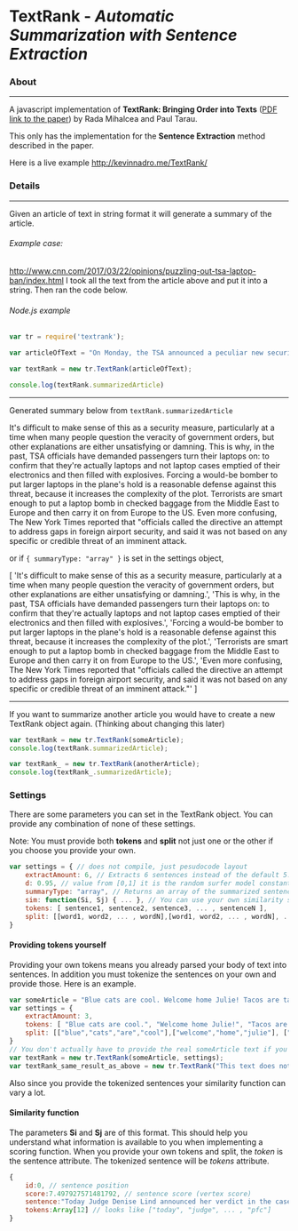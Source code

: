 # TextRank - *Automatic Summarization with Sentence Extraction*

### About
----
A javascript implementation of **TextRank: Bringing Order into Texts** ([PDF link to the paper](https://web.eecs.umich.edu/~mihalcea/papers/mihalcea.emnlp04.pdf)) by Rada Mihalcea and Paul Tarau.

This only has the implementation for the **Sentence Extraction** method described in the paper.

Here is a live example http://kevinnadro.me/TextRank/

### Details
---
Given an article of text in string format it will generate a summary of the article.

###### Example case:
http://www.cnn.com/2017/03/22/opinions/puzzling-out-tsa-laptop-ban/index.html
I took all the text from the article above and put it into a string. Then ran the code below.

###### Node.js example

```javascript
var tr = require('textrank');

var articleOfText = "On Monday, the TSA announced a peculiar new security measure to take effect within 96 hours. Passengers flying into the US on foreign airlines from eight Muslim countries would be prohibited from carrying aboard any electronics larger than a smartphone. They would have to be checked and put into the cargo hold. And now the UK is following suit. It's difficult to make sense of this as a security measure, particularly at a time when many people question the veracity of government orders, but other explanations are either unsatisfying or damning. So let's look at the security aspects of this first. Laptop computers aren't inherently dangerous, but they're convenient carrying boxes. This is why, in the past, TSA officials have demanded passengers turn their laptops on: to confirm that they're actually laptops and not laptop cases emptied of their electronics and then filled with explosives. Forcing a would-be bomber to put larger laptops in the plane's hold is a reasonable defense against this threat, because it increases the complexity of the plot. Both the shoe-bomber Richard Reid and the underwear bomber Umar Farouk Abdulmutallab carried crude bombs aboard their planes with the plan to set them off manually once aloft. Setting off a bomb in checked baggage is more work, which is why we don't see more midair explosions like Pan Am Flight 103 over Lockerbie, Scotland, in 1988. Security measures that restrict what passengers can carry onto planes are not unprecedented either. Airport security regularly responds to both actual attacks and intelligence regarding future attacks. After the liquid bombers were captured in 2006, the British banned all carry-on luggage except passports and wallets. I remember talking with a friend who traveled home from London with his daughters in those early weeks of the ban. They reported that airport security officials confiscated every tube of lip balm they tried to hide. Similarly, the US started checking shoes after Reid, installed full-body scanners after Abdulmutallab and restricted liquids in 2006. But all of those measure were global, and most lessened in severity as the threat diminished. This current restriction implies some specific intelligence of a laptop-based plot and a temporary ban to address it. However, if that's the case, why only certain non-US carriers? And why only certain airports? Terrorists are smart enough to put a laptop bomb in checked baggage from the Middle East to Europe and then carry it on from Europe to the US. Why not require passengers to turn their laptops on as they go through security? That would be a more effective security measure than forcing them to check them in their luggage. And lastly, why is there a delay between the ban being announced and it taking effect? Even more confusing, The New York Times reported that \"officials called the directive an attempt to address gaps in foreign airport security, and said it was not based on any specific or credible threat of an imminent attack.\" The Department of Homeland Security FAQ page makes this general statement, \"Yes, intelligence is one aspect of every security-related decision,\" but doesn't provide a specific security threat. And yet a report from the UK states the ban \"follows the receipt of specific intelligence reports.\" Of course, the details are all classified, which leaves all of us security experts scratching our heads. On the face of it, the ban makes little sense. One analysis painted this as a protectionist measure targeted at the heavily subsidized Middle Eastern airlines by hitting them where it hurts the most: high-paying business class travelers who need their laptops with them on planes to get work done. That reasoning makes more sense than any security-related explanation, but doesn't explain why the British extended the ban to UK carriers as well. Or why this measure won't backfire when those Middle Eastern countries turn around and ban laptops on American carriers in retaliation. And one aviation official told CNN that an intelligence official informed him it was not a \"political move.\" In the end, national security measures based on secret information require us to trust the government. That trust is at historic low levels right now, so people both in the US and other countries are rightly skeptical of the official unsatisfying explanations. The new laptop ban highlights this mistrust.";

var textRank = new tr.TextRank(articleOfText);

console.log(textRank.summarizedArticle)
```

---
Generated summary below from ```textRank.summarizedArticle```

It's difficult to make sense of this as a security measure, particularly at a time when many people question the veracity of government orders, but other explanations are either unsatisfying or damning. This is why, in the past, TSA officials have demanded passengers turn their laptops on: to confirm that they're actually laptops and not laptop cases emptied of their electronics and then filled with explosives. Forcing a would-be bomber to put larger laptops in the plane's hold is a reasonable defense against this threat, because it increases the complexity of the plot. Terrorists are smart enough to put a laptop bomb in checked baggage from the Middle East to Europe and then carry it on from Europe to the US. Even more confusing, The New York Times reported that "officials called the directive an attempt to address gaps in foreign airport security, and said it was not based on any specific or credible threat of an imminent attack.

or if ```{ summaryType: "array" }``` is set in the settings object,

[
  'It\'s difficult to make sense of this as a security measure, particularly at a time when many people question the veracity of government orders, but other explanations are either unsatisfying or damning.',
  'This is why, in the past, TSA officials have demanded passengers turn their laptops on: to confirm that they\'re actually laptops and not laptop cases emptied of their electronics and then filled with explosives.',
  'Forcing a would-be bomber to put larger laptops in the plane\'s hold is a reasonable defense against this threat, because it increases the complexity of the plot.',
  'Terrorists are smart enough to put a laptop bomb in checked baggage from the Middle East to Europe and then carry it on from Europe to the US.',
  'Even more confusing, The New York Times reported that "officials called the directive an attempt to address gaps in foreign airport security, and said it was not based on any specific or credible threat of an imminent attack."' ]

---
If you want to summarize another article you would have to create a new TextRank object again. (Thinking about changing this later)
```javascript
var textRank = new tr.TextRank(someArticle);
console.log(textRank.summarizedArticle);

var textRank_ = new tr.TextRank(anotherArticle);
console.log(textRank_.summarizedArticle);
```

### Settings
There are some parameters you can set in the TextRank object. You can provide any combination of none of these settings.

Note: You must provide both **tokens** and **split** not just one or the other if you choose you provide your own.
```javascript
var settings = { // does not compile, just pesudocode layout
    extractAmount: 6, // Extracts 6 sentences instead of the default 5.
    d: 0.95, // value from [0,1] it is the random surfer model constant default of 0.85.
    summaryType: "array", // Returns an array of the summarized sentences instead of a long string default is a string.
    sim: function(Si, Sj) { ... }, // You can use your own similarity scoring function!
    tokens: [ sentence1, sentence2, sentence3, ... , sentenceN ],
    split: [[word1, word2, ... , wordN],[word1, word2, ... , wordN], ..., [word1, word2, ... , wordN]]
}
```

#### Providing tokens yourself
Providing your own tokens means you already parsed your body of text into sentences.
In addition you must tokenize the sentences on your own and provide those. Here is an example.

```javascript
var someArticle = "Blue cats are cool. Welcome home Julie! Tacos are tasty."
var settings = {
    extractAmount: 3,
    tokens: [ "Blue cats are cool.", "Welcome home Julie!", "Tacos are tasty."],
    split: [["blue","cats","are","cool"],["welcome","home","julie"], ["tacos","are","tasty"]]
}
// You don't actually have to provide the real someArticle text if you provide your own tokens. Just don't provide the empty string.
var textRank = new tr.TextRank(someArticle, settings);
var textRank_same_result_as_above = new tr.TextRank("This text does nothing!",settings);
```

Also since you provide the tokenized sentences your similarity function can vary a lot.

#### Similarity function
The parameters **Si** and **Sj** are of this format. This should help you understand what information is available to you when implementing a scoring function.
When you provide your own tokens and split, the *token* is the sentence attribute. The tokenized sentence will be *tokens* attribute.
```javascript
{
    id:0, // sentence position
    score:7.497927571481792, // sentence score (vertex score)
    sentence:"Today Judge Denise Lind announced her verdict in the case of Pfc.",
    tokens:Array[12] // looks like ["today", "judge", ... , "pfc"]
}
```
